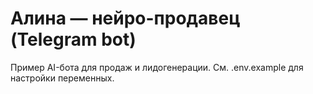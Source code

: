 ﻿# Алина — нейро-продавец (Telegram bot)
Пример AI-бота для продаж и лидогенерации.
См. .env.example для настройки переменных.
